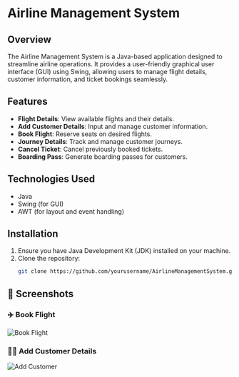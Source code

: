 # Airline Management System

## Overview
The Airline Management System is a Java-based application designed to streamline airline operations. It provides a user-friendly graphical user interface (GUI) using Swing, allowing users to manage flight details, customer information, and ticket bookings seamlessly.

## Features
- **Flight Details**: View available flights and their details.
- **Add Customer Details**: Input and manage customer information.
- **Book Flight**: Reserve seats on desired flights.
- **Journey Details**: Track and manage customer journeys.
- **Cancel Ticket**: Cancel previously booked tickets.
- **Boarding Pass**: Generate boarding passes for customers.

## Technologies Used
- Java
- Swing (for GUI)
- AWT (for layout and event handling)

## Installation
1. Ensure you have Java Development Kit (JDK) installed on your machine.
2. Clone the repository:
   ```bash
   git clone https://github.com/yourusername/AirlineManagementSystem.git

## 📸 Screenshots

### ✈️ Book Flight
![Book Flight](https://github.com/Vinayak24Patil/Airline_Reservation_System/blob/main/im1.jpg)

### 🧑‍💼 Add Customer Details
![Add Customer](https://github.com/Vinayak24Patil/Airline_Reservation_System/blob/main/im2.jpg)
